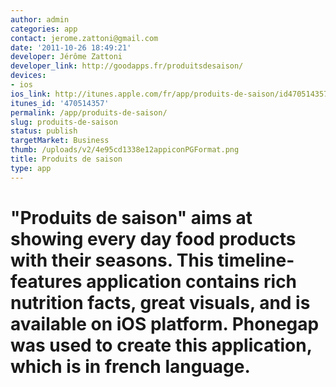 ```yaml
---
author: admin
categories: app
contact: jerome.zattoni@gmail.com
date: '2011-10-26 18:49:21'
developer: Jérôme Zattoni
developer_link: http://goodapps.fr/produitsdesaison/
devices: 
- ios
ios_link: http://itunes.apple.com/fr/app/produits-de-saison/id470514357?ls=1%26mt=8
itunes_id: '470514357'
permalink: /app/produits-de-saison/
slug: produits-de-saison
status: publish
targetMarket: Business
thumb: /uploads/v2/4e95cd1338e12appiconPGFormat.png
title: Produits de saison
type: app
---
```


"Produits de saison" aims at showing every day food products with their seasons. This timeline-features application contains rich nutrition facts, great visuals, and is available on iOS platform. Phonegap was used to create this application, which is in french language.<br />
==============================